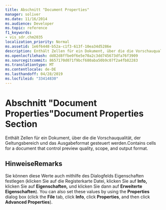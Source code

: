 ```yaml
---
title: Abschnitt "Document Properties"
manager: soliver
ms.date: 11/16/2014
ms.audience: Developer
ms.topic: reference
f1_keywords:
- vis_sdr.chm2035
localization_priority: Normal
ms.assetid: 1e6f6448-b52a-c1f3-613f-10ea34d5286e
description: Enthält Zellen für ein Dokument, über die die Vorschauqualität, der Geltungsbereich und das Ausgabeformat gesteuert werden.
ms.openlocfilehash: dd82d8ffbe0f6e5e70a2c3dd745673dfa76f3909
ms.sourcegitcommit: 8657170d071f9bcf680aba50b9c07f2a4fb82283
ms.translationtype: MT
ms.contentlocale: de-DE
ms.lasthandoff: 04/28/2019
ms.locfileid: "33414830"
---
```

# <a name="document-properties-section"></a><span data-ttu-id="e8c0c-103">Abschnitt "Document Properties"</span><span class="sxs-lookup"><span data-stu-id="e8c0c-103">Document Properties Section</span></span>

<span data-ttu-id="e8c0c-104">Enthält Zellen für ein Dokument, über die die Vorschauqualität, der Geltungsbereich und das Ausgabeformat gesteuert werden.</span><span class="sxs-lookup"><span data-stu-id="e8c0c-104">Contains cells for a document that control preview quality, scope, and output format.</span></span>
  
## <a name="remarks"></a><span data-ttu-id="e8c0c-105">Hinweise</span><span class="sxs-lookup"><span data-stu-id="e8c0c-105">Remarks</span></span>

 <span data-ttu-id="e8c0c-106">Sie können diese Werte auch  mithilfe des Dialogfelds Eigenschaften festlegen (klicken Sie auf die Registerkarte Datei, klicken Sie auf **Info,** klicken Sie auf **Eigenschaften,** und klicken Sie dann auf **Erweiterte Eigenschaften**). </span><span class="sxs-lookup"><span data-stu-id="e8c0c-106">You can also set these values by using the **Properties** dialog box (click the **File** tab, click **Info**, click **Properties**, and then click **Advanced Properties**).</span></span>
  

